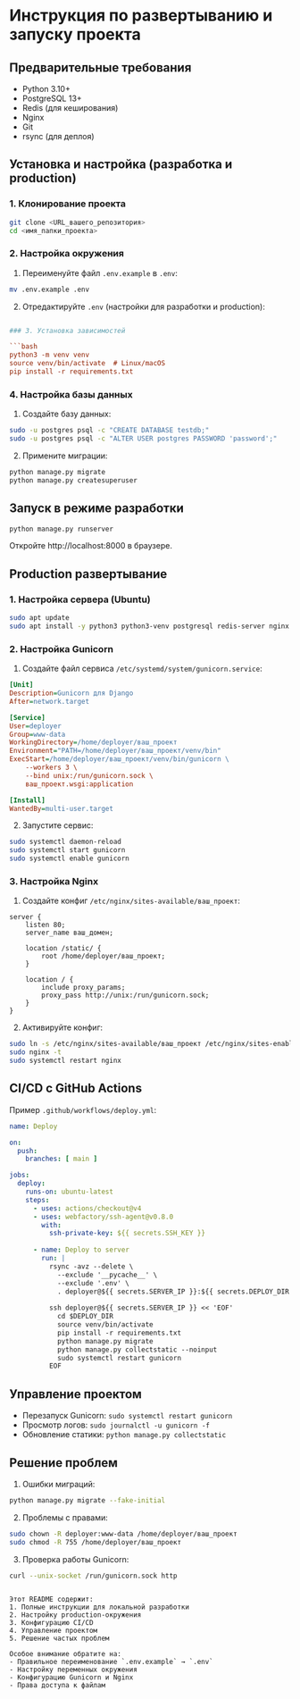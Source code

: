 # Инструкция по развертыванию и запуску проекта

## Предварительные требования

- Python 3.10+
- PostgreSQL 13+
- Redis (для кеширования)
- Nginx
- Git
- rsync (для деплоя)

## Установка и настройка (разработка и production)

### 1. Клонирование проекта

```bash
git clone <URL_вашего_репозитория>
cd <имя_папки_проекта>
```

### 2. Настройка окружения

1. Переименуйте файл `.env.example` в `.env`:
```bash
mv .env.example .env
```

2. Отредактируйте `.env` (настройки для разработки и production):
```ini

### 3. Установка зависимостей

```bash
python3 -m venv venv
source venv/bin/activate  # Linux/macOS
pip install -r requirements.txt
```

### 4. Настройка базы данных

1. Создайте базу данных:
```bash
sudo -u postgres psql -c "CREATE DATABASE testdb;"
sudo -u postgres psql -c "ALTER USER postgres PASSWORD 'password';"
```

2. Примените миграции:
```bash
python manage.py migrate
python manage.py createsuperuser
```

## Запуск в режиме разработки

```bash
python manage.py runserver
```

Откройте http://localhost:8000 в браузере.

## Production развертывание

### 1. Настройка сервера (Ubuntu)

```bash
sudo apt update
sudo apt install -y python3 python3-venv postgresql redis-server nginx gunicorn
```

### 2. Настройка Gunicorn

1. Создайте файл сервиса `/etc/systemd/system/gunicorn.service`:
```ini
[Unit]
Description=Gunicorn для Django
After=network.target

[Service]
User=deployer
Group=www-data
WorkingDirectory=/home/deployer/ваш_проект
Environment="PATH=/home/deployer/ваш_проект/venv/bin"
ExecStart=/home/deployer/ваш_проект/venv/bin/gunicorn \
    --workers 3 \
    --bind unix:/run/gunicorn.sock \
    ваш_проект.wsgi:application

[Install]
WantedBy=multi-user.target
```

2. Запустите сервис:
```bash
sudo systemctl daemon-reload
sudo systemctl start gunicorn
sudo systemctl enable gunicorn
```

### 3. Настройка Nginx

1. Создайте конфиг `/etc/nginx/sites-available/ваш_проект`:
```nginx
server {
    listen 80;
    server_name ваш_домен;

    location /static/ {
        root /home/deployer/ваш_проект;
    }

    location / {
        include proxy_params;
        proxy_pass http://unix:/run/gunicorn.sock;
    }
}
```

2. Активируйте конфиг:
```bash
sudo ln -s /etc/nginx/sites-available/ваш_проект /etc/nginx/sites-enabled
sudo nginx -t
sudo systemctl restart nginx
```

## CI/CD с GitHub Actions

Пример `.github/workflows/deploy.yml`:
```yaml
name: Deploy

on:
  push:
    branches: [ main ]

jobs:
  deploy:
    runs-on: ubuntu-latest
    steps:
      - uses: actions/checkout@v4
      - uses: webfactory/ssh-agent@v0.8.0
        with:
          ssh-private-key: ${{ secrets.SSH_KEY }}
      
      - name: Deploy to server
        run: |
          rsync -avz --delete \
            --exclude '__pycache__' \
            --exclude '.env' \
            . deployer@${{ secrets.SERVER_IP }}:${{ secrets.DEPLOY_DIR }}
          
          ssh deployer@${{ secrets.SERVER_IP }} << 'EOF'
            cd $DEPLOY_DIR
            source venv/bin/activate
            pip install -r requirements.txt
            python manage.py migrate
            python manage.py collectstatic --noinput
            sudo systemctl restart gunicorn
          EOF
```

## Управление проектом

- Перезапуск Gunicorn: `sudo systemctl restart gunicorn`
- Просмотр логов: `sudo journalctl -u gunicorn -f`
- Обновление статики: `python manage.py collectstatic`

## Решение проблем

1. Ошибки миграций:
```bash
python manage.py migrate --fake-initial
```

2. Проблемы с правами:
```bash
sudo chown -R deployer:www-data /home/deployer/ваш_проект
sudo chmod -R 755 /home/deployer/ваш_проект
```

3. Проверка работы Gunicorn:
```bash
curl --unix-socket /run/gunicorn.sock http
```
```

Этот README содержит:
1. Полные инструкции для локальной разработки
2. Настройку production-окружения
3. Конфигурацию CI/CD
4. Управление проектом
5. Решение частых проблем

Особое внимание обратите на:
- Правильное переименование `.env.example` → `.env`
- Настройку переменных окружения
- Конфигурацию Gunicorn и Nginx
- Права доступа к файлам
